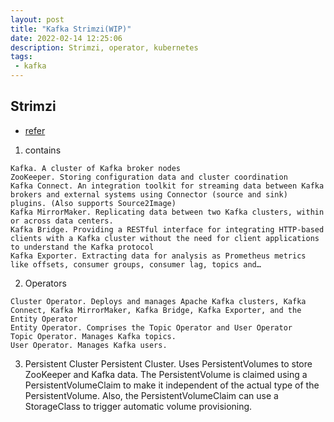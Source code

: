 ```yaml
---
layout: post
title: "Kafka Strimzi(WIP)"
date: 2022-02-14 12:25:06
description: Strimzi, operator, kubernetes
tags: 
 - kafka
---
```

## Strimzi
- [refer](https://snourian.com/kafka-kubernetes-strimzi-part-1-creating-deploying-strimzi-kafka/)

1. contains
```
Kafka. A cluster of Kafka broker nodes
ZooKeeper. Storing configuration data and cluster coordination
Kafka Connect. An integration toolkit for streaming data between Kafka brokers and external systems using Connector (source and sink) plugins. (Also supports Source2Image)
Kafka MirrorMaker. Replicating data between two Kafka clusters, within or across data centers.
Kafka Bridge. Providing a RESTful interface for integrating HTTP-based clients with a Kafka cluster without the need for client applications to understand the Kafka protocol
Kafka Exporter. Extracting data for analysis as Prometheus metrics like offsets, consumer groups, consumer lag, topics and…
```
2. Operators
```
Cluster Operator. Deploys and manages Apache Kafka clusters, Kafka Connect, Kafka MirrorMaker, Kafka Bridge, Kafka Exporter, and the Entity Operator
Entity Operator. Comprises the Topic Operator and User Operator
Topic Operator. Manages Kafka topics.
User Operator. Manages Kafka users.
```
3. Persistent Cluster
Persistent Cluster. Uses PersistentVolumes to store ZooKeeper and Kafka data. The PersistentVolume is claimed using a PersistentVolumeClaim to make it independent of the actual type of the PersistentVolume. Also, the PersistentVolumeClaim can use a StorageClass to trigger automatic volume provisioning.
